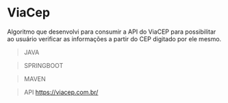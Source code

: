 # ViaCep

Algoritmo que desenvolvi para consumir a API do ViaCEP para possibilitar ao usuário verificar as informações a partir do CEP digitado por ele mesmo.

> JAVA

> SPRINGBOOT

> MAVEN

> API https://viacep.com.br/
